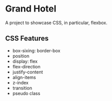 # Grand Hotel
A project to showcase CSS, in particular, flexbox.

## CSS Features
- box-sixing: border-box
- position
- display: flex
- flex-direction
- justify-content
- align-items
- z-index
- transition
- pseudo class
